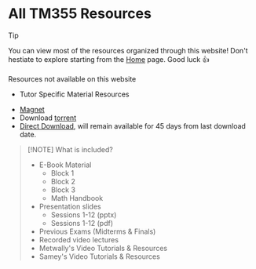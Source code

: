 # All TM355 Resources

> [!TIP]
> You can view most of the resources organized through this website! Don't hestiate to explore starting from the [Home](/) page. Good luck :thumbsup:
> <br>
> <br>
> Resources not available on this website
> - Tutor Specific Material Resources


- [Magnet](magnet:?xt=urn:btih:ad0b125a5eff9ff6adf48dddad557a40862befb3&dn=TM355-resources&tr=http%3A%2F%2F104.28.1.30%3A8080%2Fannounce&tr=http%3A%2F%2F104.28.16.69%2Fannounce&tr=http%3A%2F%2F107.150.14.110%3A6969%2Fannounce&tr=http%3A%2F%2F109.121.134.121%3A1337%2Fannounce&tr=http%3A%2F%2F114.55.113.60%3A6969%2Fannounce&tr=http%3A%2F%2F125.227.35.196%3A6969%2Fannounce&tr=http%3A%2F%2F128.199.70.66%3A5944%2Fannounce&tr=http%3A%2F%2F157.7.202.64%3A8080%2Fannounce&tr=http%3A%2F%2F158.69.146.212%3A7777%2Fannounce&tr=http%3A%2F%2F173.254.204.71%3A1096%2Fannounce&tr=http%3A%2F%2F178.175.143.27%2Fannounce&tr=http%3A%2F%2F178.33.73.26%3A2710%2Fannounce&tr=http%3A%2F%2F182.176.139.129%3A6969%2Fannounce&tr=http%3A%2F%2F185.5.97.139%3A8089%2Fannounce&tr=http%3A%2F%2F188.165.253.109%3A1337%2Fannounce&tr=http%3A%2F%2F194.106.216.222%2Fannounce&tr=http%3A%2F%2F195.123.209.37%3A1337%2Fannounce&tr=http%3A%2F%2F210.244.71.25%3A6969%2Fannounce&tr=http%3A%2F%2F210.244.71.26%3A6969%2Fannounce&tr=http%3A%2F%2F213.159.215.198%3A6970%2Fannounce&tr=http%3A%2F%2F213.163.67.56%3A1337%2Fannounce&tr=http%3A%2F%2F37.19.5.139%3A6969%2Fannounce&tr=http%3A%2F%2F37.19.5.155%3A6881%2Fannounce&tr=http%3A%2F%2F46.4.109.148%3A6969%2Fannounce&tr=http%3A%2F%2F5.79.249.77%3A6969%2Fannounce&tr=http%3A%2F%2F5.79.83.193%3A2710%2Fannounce&tr=http%3A%2F%2F51.254.244.161%3A6969%2Fannounce&tr=http%3A%2F%2F59.36.96.77%3A6969%2Fannounce&tr=http%3A%2F%2F74.82.52.209%3A6969%2Fannounce&tr=http%3A%2F%2F80.246.243.18%3A6969%2Fannounce&tr=http%3A%2F%2F81.200.2.231%2Fannounce&tr=http%3A%2F%2F85.17.19.180%2Fannounce&tr=http%3A%2F%2F87.248.186.252%3A8080%2Fannounce&tr=http%3A%2F%2F87.253.152.137%2Fannounce&tr=http%3A%2F%2F91.216.110.47%2Fannounce&tr=http%3A%2F%2F91.217.91.21%3A3218%2Fannounce&tr=http%3A%2F%2F91.218.230.81%3A6969%2Fannounce&tr=http%3A%2F%2F93.92.64.5%2Fannounce)
- Download [torrent](https://www.dropbox.com/scl/fi/6gkn2bpoxpcvzqnx2b9m8/TM355-resources.torrent?rlkey=nug7qf795ng0bx6i3auk5trox&st=j4lx24px&dl=1)
- [Direct Download](https://buzzheavier.com/42gklikpu8dk/download), will remain available for 45 days from last download date.

> [!NOTE] What is included?
> - E-Book Material
>    - Block 1
>   - Block 2
>    - Block 3
>    - Math Handbook
> - Presentation slides 
>    - Sessions 1-12 (pptx)
>    - Sessions 1-12 (pdf)
> - Previous Exams (Midterms & Finals)
> - Recorded video lectures
> - Metwally's Video Tutorials & Resources
> - Samey's Video Tutorials & Resources




